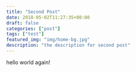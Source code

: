 ```yaml
---
title: "Second Post"
date: 2018-05-02T11:27:35+08:00
draft: false
categories: ["post"]
tags: ["test"]
featured_img: "img/home-bg.jpg"
description: "the description for second post"
---
```


hello world again!